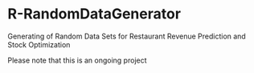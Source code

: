 # R-RandomDataGenerator
Generating of Random Data Sets for Restaurant Revenue Prediction and Stock Optimization

Please note that this is an ongoing project
